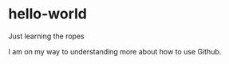 # hello-world
Just learning the ropes

I am on my way to understanding more about how to use Github.
